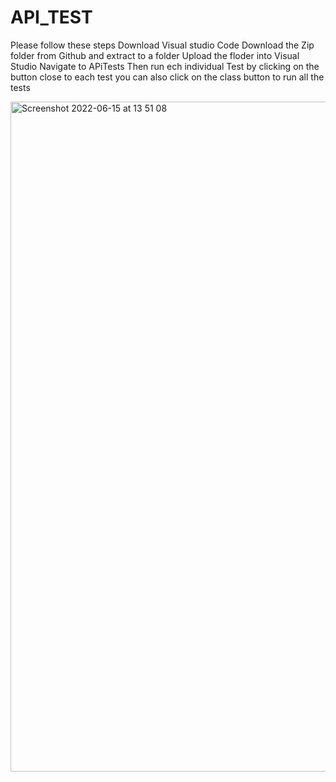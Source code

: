 # API_TEST
Please follow these steps
Download Visual studio Code
Download the Zip folder from Github and extract to a folder
Upload the floder into Visual Studio
Navigate to APiTests
Then run ech individual Test by clicking on the button close to each test you can also click on the class button to run all the tests

<img width="1072" alt="Screenshot 2022-06-15 at 13 51 08" src="https://user-images.githubusercontent.com/105926896/173831574-0b15d63e-da6b-4231-9e20-a23cc47f61e7.png">
